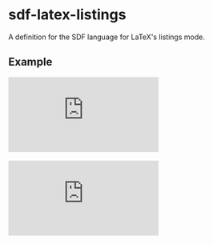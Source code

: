 # sdf-latex-listings

A definition for the SDF language for LaTeX's listings mode.

## Example

![Example - source](https://github.com/olivier-stasse/sdf-latex-listings/blob/master/example.tex?raw=true)

![Example - PDF](https://github.com/olivier-stasse/sdf-latex-listings/blob/master/example.pdf)
